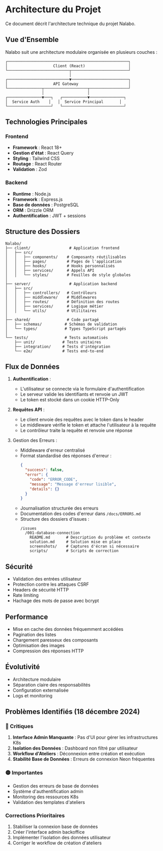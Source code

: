 # Architecture du Projet

Ce document décrit l'architecture technique du projet Nalabo.

## Vue d'Ensemble

Nalabo suit une architecture modulaire organisée en plusieurs couches :

```
┌─────────────────────────────────────────────────────┐
│                    Client (React)                   │
└───────────────────────────┬─────────────────────────┘
                            │
┌───────────────────────────▼─────────────────────────┐
│                    API Gateway                      │
└───────────────┬───────────────────┬─────────────────┘
                │                   │
┌───────────────▼───┐   ┌───────────▼───────────────┐
│  Service Auth    │   │  Service Principal       │
└───────────────────┘   └───────────────────────────┘
```

## Technologies Principales

### Frontend
- **Framework** : React 18+
- **Gestion d'état** : React Query
- **Styling** : Tailwind CSS
- **Routage** : React Router
- **Validation** : Zod

### Backend
- **Runtime** : Node.js
- **Framework** : Express.js
- **Base de données** : PostgreSQL
- **ORM** : Drizzle ORM
- **Authentification** : JWT + sessions

## Structure des Dossiers

```
Nalabo/
├── client/                 # Application frontend
│   ├── src/
│   │   ├── components/    # Composants réutilisables
│   │   ├── pages/         # Pages de l'application
│   │   ├── hooks/         # Hooks personnalisés
│   │   ├── services/      # Appels API
│   │   └── styles/        # Feuilles de style globales
│
├── server/                 # Application backend
│   ├── src/
│   │   ├── controllers/   # Contrôleurs
│   │   ├── middleware/    # Middlewares
│   │   ├── routes/        # Définition des routes
│   │   ├── services/      # Logique métier
│   │   └── utils/         # Utilitaires
│
├── shared/                # Code partagé
│   ├── schemas/          # Schémas de validation
│   └── types/            # Types TypeScript partagés
│
└── tests/                # Tests automatisés
    ├── unit/            # Tests unitaires
    ├── integration/     # Tests d'intégration
    └── e2e/             # Tests end-to-end
```

## Flux de Données

1. **Authentification** :
   - L'utilisateur se connecte via le formulaire d'authentification
   - Le serveur valide les identifiants et renvoie un JWT
   - Le token est stocké dans un cookie HTTP-Only

2. **Requêtes API** :
   - Le client envoie des requêtes avec le token dans le header
   - Le middleware vérifie le token et attache l'utilisateur à la requête
   - Le contrôleur traite la requête et renvoie une réponse

3. Gestion des Erreurs :
   - Middleware d'erreur centralisé
   - Format standardisé des réponses d'erreur :
     ```json
     {
       "success": false,
       "error": {
         "code": "ERROR_CODE",
         "message": "Message d'erreur lisible",
         "details": {}
       }
     }
     ```
   - Journalisation structurée des erreurs
   - Documentation des codes d'erreur dans `/docs/ERRORS.md`
   - Structure des dossiers d'issues :
     ```
     /issues
       /001-database-connection
         README.md       # Description du problème et contexte
         solution.md     # Solution mise en place
         screenshots/    # Captures d'écran si nécessaire
         scripts/        # Scripts de correction
     ```

## Sécurité

- Validation des entrées utilisateur
- Protection contre les attaques CSRF
- Headers de sécurité HTTP
- Rate limiting
- Hachage des mots de passe avec bcrypt

## Performance

- Mise en cache des données fréquemment accédées
- Pagination des listes
- Chargement paresseux des composants
- Optimisation des images
- Compression des réponses HTTP

## Évolutivité

- Architecture modulaire
- Séparation claire des responsabilités
- Configuration externalisée
- Logs et monitoring

## Problèmes Identifiés (18 décembre 2024)

### 🔴 Critiques
1. **Interface Admin Manquante** : Pas d'UI pour gérer les infrastructures K8s
2. **Isolation des Données** : Dashboard non filtré par utilisateur
3. **Workflow d'Ateliers** : Déconnexion entre création et exécution
4. **Stabilité Base de Données** : Erreurs de connexion Neon fréquentes

### 🟡 Importantes
- Gestion des erreurs de base de données
- Système d'authentification admin
- Monitoring des ressources K8s
- Validation des templates d'ateliers

### Corrections Prioritaires
1. Stabiliser la connexion base de données
2. Créer l'interface admin backoffice
3. Implémenter l'isolation des données utilisateur
4. Corriger le workflow de création d'ateliers
